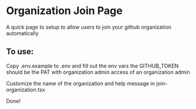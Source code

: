 # Organization Join Page
A quick page to setup to allow users to join your github organization automatically

## To use:
Copy .env.example to .env and fill out the env vars 
the GITHUB_TOKEN should be the PAT with organization admin access of an organization admin

Customize the name of the organization and help message in join-organization.tsx 

Done!
